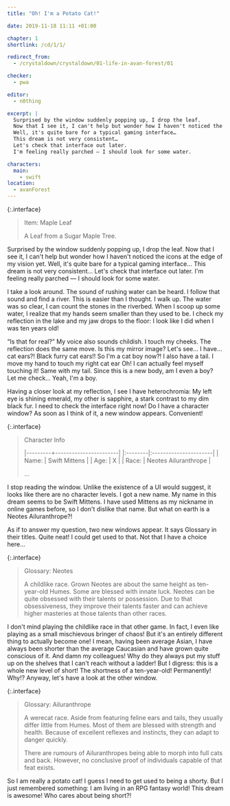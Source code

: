 ```yaml
---
title: "Oh! I'm a Potato Cat!"

date: 2019-11-18 11:11 +01:00

chapter: 1
shortlink: /cd/1/1/

redirect_from:
  - /crystaldown/crystaldown/01-life-in-avan-forest/01

checker:
  - pwa

editor:
  - n0thing

excerpt: |
  Surprised by the window suddenly popping up, I drop the leaf.
  Now that I see it, I can't help but wonder how I haven't noticed the icons at the edge of my vision yet.
  Well, it's quite bare for a typical gaming interface…
  This dream is not very consistent…
  Let's check that interface out later.
  I'm feeling really parched — I should look for some water.

characters:
  main:
    - swift
location:
  - avanForest
---
```

{:.interface}
> Item: Maple Leaf
>
> A Leaf from a Sugar Maple Tree.

Surprised by the window suddenly popping up, I drop the leaf.
Now that I see it, I can't help but wonder how I haven't noticed the icons at the edge of my vision yet.
Well, it's quite bare for a typical gaming interface…
This dream is not very consistent…
Let's check that interface out later.
I'm feeling really parched — I should look for some water.

I take a look around.
The sound of rushing water can be heard.
I follow that sound and find a river.
This is easier than I thought.
I walk up.
The water was so clear, I can count the stones in the riverbed.
When I scoop up some water, I realize that my hands seem smaller than they used to be.
I check my reflection in the lake and my jaw drops to the floor: I look like I did when I was ten years old!

“Is that for real?” My voice also sounds childish.
I touch my cheeks.
The reflection does the same move.
Is this my mirror image?
Let's see… I have… cat ears?! Black furry cat ears!!
So I'm a cat boy now?!
I also have a tail.
I move my hand to touch my right cat ear
Oh! I can actually feel myself touching it!
Same with my tail.
Since this is a new body, am I even a boy?
Let me check… Yeah, I'm a boy.

Having a closer look at my reflection, I see I have heterochromia: My left eye is shining emerald, my other is sapphire, a stark contrast to my dim black fur.
I need to check the interface right now!
Do I have a character window?
As soon as I think of it, a new window appears. Convenient!

{:.interface}
> Character Info
>
> |---------+-----------------------|
> |:--------|:----------------------|
> | Name:   | Swift Mittens         |
> | Age:    | X                     |
> | Race:   | Neotes Ailuranthrope  |
>
> ...

I stop reading the window.
Unlike the existence of a UI would suggest, it looks like there are no character levels.
I got a new name.
My name in this dream seems to be Swift Mittens.
I have used Mittens as my nickname in online games before, so I don't dislike that name. But what on earth is a Neotes Ailuranthrope?!

As if to answer my question, two new windows appear.
It says Glossary in their titles.
Quite neat! I could get used to that.
Not that I have a choice here…

{:.interface}
> Glossary: Neotes
>
> A childlike race.
> Grown Neotes are about the same height as ten-year-old Humes.
> Some are blessed with innate luck.
> Neotes can be quite obsessed with their talents or possession.
> Due to that obsessiveness, they improve their talents faster and can achieve higher masteries at those talents than other races.
>

I don't mind playing the childlike race in that other game.
In fact, I even like playing as a small mischievous bringer of chaos!
But it's an entirely different thing to actually become one!
I mean, having been average Asian, I have always been shorter than the average Caucasian and have grown quite conscious of it.
And damn my colleagues!
Why do they always put my stuff up on the shelves that I can't reach without a ladder!
But I digress: this is a whole new level of short!
The shortness of a ten-year-old! Permanently! Why!?
Anyway, let's have a look at the other window.

{:.interface}
> Glossary: Ailuranthrope
>
> A werecat race.
> Aside from featuring feline ears and tails, they usually differ little from Humes.
> Most of them are blessed with strength and health.
> Because of excellent reflexes and instincts, they can adapt to danger quickly.
>
> There are rumours of Ailuranthropes being able to morph into full cats and back.
> However, no conclusive proof of individuals capable of that feat exists.
>

So I am really a potato cat!
I guess I need to get used to being a shorty.
But I just remembered something: I am living in an RPG fantasy world!
This dream is awesome!
Who cares about being short?!
